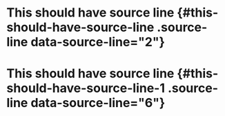 
<p data-source-line="0" class="source-line " style="margin:0;"></p>




<p data-source-line="0" class="source-line empty-line" style="margin:0;"></p>




<p data-source-line="1" class="source-line empty-line" style="margin:0;"></p>


# This should have source line {#this-should-have-source-line  .source-line data-source-line="2"}


<p data-source-line="3" class="source-line empty-line" style="margin:0;"></p>




<p data-source-line="4" class="source-line " style="margin:0;"></p>




<p data-source-line="4" class="source-line empty-line" style="margin:0;"></p>




<p data-source-line="5" class="source-line empty-line" style="margin:0;"></p>


# This should have source line {#this-should-have-source-line-1  .source-line data-source-line="6"}


<p data-source-line="7" class="source-line empty-line final-line end-of-document" style="margin:0;"></p>

